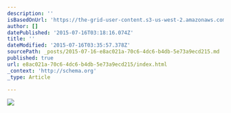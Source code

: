 ```yaml
---
description: ''
isBasedOnUrl: 'https://the-grid-user-content.s3-us-west-2.amazonaws.com/38ba7c0f-ce45-431b-9b00-982e67a3f527.jpg'
author: []
datePublished: '2015-07-16T03:18:16.074Z'
title: ''
dateModified: '2015-07-16T03:35:57.378Z'
sourcePath: _posts/2015-07-16-e8ac021a-70c6-4dc6-b4db-5e73a9ecd215.md
published: true
url: e8ac021a-70c6-4dc6-b4db-5e73a9ecd215/index.html
_context: 'http://schema.org'
_type: Article

---
```

![](https://the-grid-user-content.s3-us-west-2.amazonaws.com/38ba7c0f-ce45-431b-9b00-982e67a3f527.jpg)